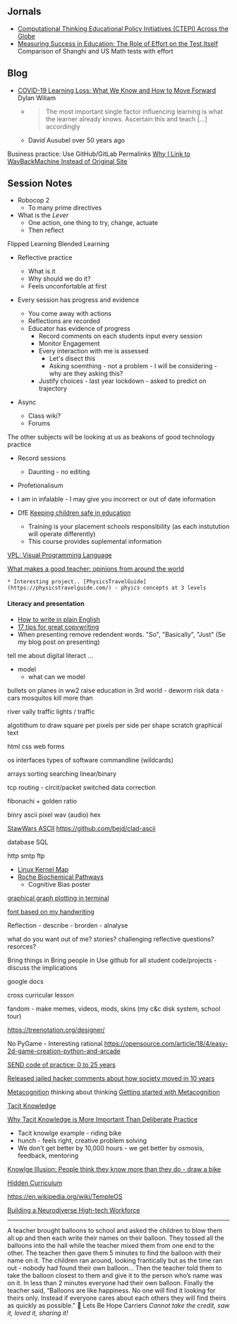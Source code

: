 Jornals
-------

* [Computational Thinking Educational Policy Initiatives (CTEPI) Across the Globe](https://link.springer.com/article/10.1007/s11528-019-00384-4)
* [Measuring Success in Education: The Role of Effort on the Test Itself](https://www.aeaweb.org/articles?id=10.1257/aeri.20180633) Comparison of Shanghi and US Math tests with effort

Blog
----

* [COVID-19 Learning Loss: What We Know and How to Move Forward](https://blogs.edweek.org/edweek/rick_hess_straight_up/2020/08/covid-19_learning_loss_what_we_know_and_how_to_move_forward.html)  Dylan Wiliam
    * > The most important single factor influencing learning is what the learner already knows. Ascertain this and teach [...] accordingly
    * David Ausubel over 50 years ago


Business practice: Use GitHub/GitLab Permalinks 
[Why I Link to WayBackMachine Instead of Original Site](https://hawaiigentech.com/post/commentary/why-i-link-to-waybackmachine-instead/)


Session Notes
-------------




* Robocop 2
    * To many prime directives 
* What is the _Lever_
    * One action, one thing to try, change, actuate
    * Then reflect

Flipped Learning
Blended Learning

* Reflective practice
    * What is it
    * Why should we do it?
    * Feels unconfortable at first

* Every session has progress and evidence
    * You come away with actions
    * Reflections are recorded
    * Educator has evidence of progress
        * Record comments on each students input every session
        * Monitor Engagement
        * Every interaction with me is assessed
            * Let's disect this
            * Asking soemthing - not a problem - 
                I will be considering - why are they asking this?
        * Justify choices - last year lockdown - asked to predict on trajectory

* Async
    * Class wiki?
    * Forums

The other subjects will be looking at us as beakons of good technology practice

* Record sessions
    * Daunting - no editing

* Profetionalisum

* I am in infalable - I may give you incorrect or out of date information



* DfE [Keeping children safe in education](https://www.gov.uk/government/publications/keeping-children-safe-in-education--2)
    * Training is your placement schools responsibility (as each instutution will operate differently)
    * This course provides suplemental information




[VPL: Visual Programming Language](https://en.wikipedia.org/wiki/Visual_programming_language)

[What makes a good teacher: opinions from around the world](https://www.unicef.org/teachers/teacher/teacher.htm)


    * Interesting project.. [PhysicsTravelGuide](https://physicstravelguide.com/) - phyics concepts at 3 levels




#### Literacy and presentation
* [How to write in plain English](http://www.plainenglish.co.uk/how-to-write-in-plain-english.html)
* [17 tips for great copywriting](https://marketingexamples.com/copywriting/tips)
* When presenting remove redendent words. "So", "Basically", "Just" (Se my blog post on presenting)



tell me about digital literact ...






* model
    * what can we model

bullets on planes in ww2
raise education in 3rd world - deworm
risk data - cars
mosquitos kill more than

river vally
traffic lights / traffic



algotithum to draw square 
 per pixels
 per side
 per shape
scratch graphical
text





html css web forms

os
 interfaces
 types of software
 commandline (wildcards)



arrays
sorting
searching linear/binary

tcp routing - 
circit/packet switched
data correction

fibonachi + golden ratio

binry
ascii 
pixel 
wav (audio)
hex

[StawWars ASCII](https://asciinema.org/a/8)
https://github.com/bejd/clad-ascii

database SQL

http
smtp
ftp

* [Linux Kernel Map](https://makelinux.github.io/kernel/map/)
* [Roche Biochemical Pathways](http://biochemical-pathways.com/#/map/1)
    * [](https://www.roche.com/sustainability/philanthropy/science_education/pathways.htm)
Cognitive Bias poster


[graphical graph plotting in terminal](https://github.com/Evizero/UnicodePlots.jl)

[font based on my handwriting](https://sachachua.com/blog/2020/06/pythonfontforgeorg-i-made-a-font-based-on-my-handwriting/)

Reflection - describe - brorden - alnalyse




what do you want out of me? stories? challenging reflective questions? resorces?


Bring things in
Bring people in
Use github for all student code/projects
-discuss the implications

google docs


cross curricular lesson


fandom - make memes, videos, mods, skins
(my c&c disk system, school tour)


https://treenotation.org/designer/

No PyGame - Interesting rational
https://opensource.com/article/18/4/easy-2d-game-creation-python-and-arcade

[SEND code of practice: 0 to 25 years](https://www.gov.uk/government/publications/send-code-of-practice-0-to-25)

[Released jailed hacker comments about how society moved in 10 years](https://forklog.media/after-10-years-in-tech-isolation-im-now-outsider-to-things-i-once-had-mastered/)


[Metacognition](https://en.wikipedia.org/wiki/Metacognition) thinking about thinking
[Getting started with Metacognition](https://cambridge-community.org.uk/professional-development/gswmeta/index.html)


[Tacit Knowledge](https://en.wikipedia.org/wiki/Tacit_knowledge)

[Why Tacit Knowledge is More Important Than Deliberate Practice](https://commoncog.com/blog/tacit-knowledge-is-a-real-thing/)
* Tacit knowlge example - riding bike
* hunch - feels right, creative problem solving
* We don't get better by 10,000 hours - we get better by osmosis, feedback, mentoring

[Knowlge Illusion: People think they know more than they do - draw a bike](http://www.gianlucagimini.it/prototypes/velocipedia.html)


[Hidden Curriculum](https://en.wikipedia.org/wiki/Hidden_curriculum)



https://en.wikipedia.org/wiki/TempleOS

[Building a Neurodiverse High-tech Workforce](https://www.researchgate.net/profile/Eleanor_Loiacono/publication/329458841_Building_a_Neurodiverse_High-tech_Workforce/links/5c671ab092851c1c9de45108/Building-a-Neurodiverse-High-tech-Workforce.pdf)




---

A teacher brought balloons to school and asked the children to blow them all up and then each write their names on their balloon. They tossed all the balloons into the hall while the teacher mixed them from one end to the other. The teacher then gave them 5 minutes to find the balloon with their name on it. The children ran around, looking frantically but as the time ran out - nobody had found their own balloon…
Then the teacher told them to take the balloon closest to them and give it to the person who’s name was on it. In less than 2 minutes everyone had their own balloon.
Finally the teacher said, “Balloons are like happiness. No one will find it looking for theirs only. Instead if everyone cares about each others they will find theirs as quickly as possible.” 🎈
Lets Be Hope Carriers
*Cannot take the credit, saw it, loved it, sharing it!*

